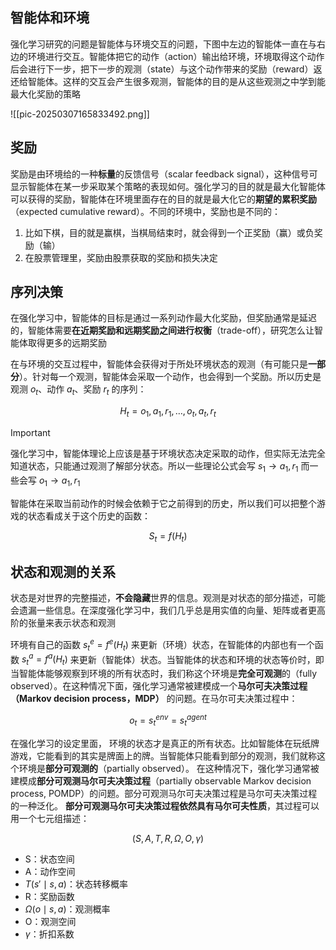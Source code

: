 ## 智能体和环境

强化学习研究的问题是智能体与环境交互的问题，下图中左边的智能体一直在与右边的环境进行交互。智能体把它的动作（action）输出给环境，环境取得这个动作后会进行下一步，把下一步的观测（state）与这个动作带来的奖励（reward）返还给智能体。这样的交互会产生很多观测，智能体的目的是从这些观测之中学到能最大化奖励的策略

![[pic-20250307165833492.png]]

## 奖励

奖励是由环境给的一种**标量**的反馈信号（scalar feedback signal），这种信号可显示智能体在某一步采取某个策略的表现如何。强化学习的目的就是最大化智能体可以获得的奖励，智能体在环境里面存在的目的就是最大化它的**期望的累积奖励**（expected cumulative reward）。不同的环境中，奖励也是不同的：

1. 比如下棋，目的就是赢棋，当棋局结束时，就会得到一个正奖励（赢）或负奖励（输）
2. 在股票管理里，奖励由股票获取的奖励和损失决定

## 序列决策

在强化学习中，智能体的目标是通过一系列动作最大化奖励，但奖励通常是延迟的，智能体需要**在近期奖励和远期奖励之间进行权衡**（trade-off），研究怎么让智能体取得更多的远期奖励

在与环境的交互过程中，智能体会获得对于所处环境状态的观测（有可能只是**一部分**）。针对每一个观测，智能体会采取一个动作，也会得到一个奖励。所以历史是观测 $o_{t}$、动作 $a_{t}$、奖励 $r_{t}$ 的序列：

$$
H_t = o_1, a_1, r_1, \dots, o_t, a_t, r_t
$$

> [!important]
> 强化学习中，智能体理论上应该是基于环境状态决定采取的动作，但实际无法完全知道状态，只能通过观测了解部分状态。所以一些理论公式会写 $s_1 \to a_1, r_1$ 而一些会写 $o_1\to a_1, r_1$

智能体在采取当前动作的时候会依赖于它之前得到的历史，所以我们可以把整个游戏的状态看成关于这个历史的函数：

$$
S_{t} = f(H_t)
$$

## 状态和观测的关系

状态是对世界的完整描述，**不会隐藏**世界的信息。观测是对状态的部分描述，可能会遗漏一些信息。在深度强化学习中，我们几乎总是用实值的向量、矩阵或者更高阶的张量来表示状态和观测

环境有自己的函数 $s_{t}^e=f^e(H_t)$ 来更新（环境）状态，在智能体的内部也有一个函数 $s_t^a=f^a(H_t)$ 来更新（智能体）状态。当智能体的状态和环境的状态等价时，即当智能体能够观察到环境的所有状态时，我们称这个环境是**完全可观测**的（fully observed）。在这种情况下面，强化学习通常被建模成一个**马尔可夫决策过程 （Markov decision process，MDP）** 的问题。在马尔可夫决策过程中：

$$
o_t = s_t^{env} = s_t^{agent}
$$

在强化学习的设定里面， 环境的状态才是真正的所有状态。比如智能体在玩纸牌游戏，它能看到的其实是牌面上的牌。当智能体只能看到部分的观测，我们就称这个环境是**部分可观测的**（partially observed）。 在这种情况下，强化学习通常被建模成**部分可观测马尔可夫决策过程**（partially observable Markov decision process, POMDP）的问题。部分可观测马尔可夫决策过程是马尔可夫决策过程的一种泛化。 **部分可观测马尔可夫决策过程依然具有马尔可夫性质**，其过程可以用一个七元组描述：

$$
(S, A, T, R, \Omega, O, \gamma)
$$

- S：状态空间
- A：动作空间
- $T(s'\mid s,a)$：状态转移概率
- R：奖励函数
- $\Omega(o\mid s,a)$：观测概率
- O：观测空间
- $\gamma$：折扣系数